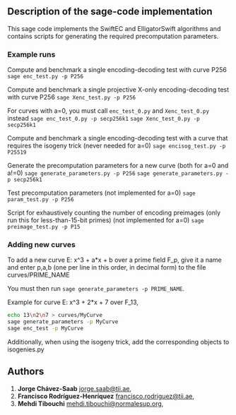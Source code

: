 ## Description of the sage-code implementation

This sage code implements the SwiftEC and ElligatorSwift algorithms and contains scripts for generating the required precomputation parameters.

### Example runs

Compute and benchmark a single encoding-decoding test with curve P256
`sage enc_test.py -p P256`

Compute and benchmark a single projective X-only encoding-decoding test with curve P256
`sage Xenc_test.py -p P256`

For curves with a=0, you must call `enc_test_0.py` and `Xenc_test_0.py` instead
`sage enc_test_0.py -p secp256k1`
`sage Xenc_test_0.py -p secp256k1`

Compute and benchmark a single encoding-decoding test with a curve that requires the isogeny trick (never needed for a=0)
`sage encisog_test.py -p P25519`

Generate the precomputation parameters for a new curve (both for a=0 and a!=0)
`sage generate_parameters.py -p P256`
`sage generate_parameters.py -p secp256k1`

Test precomputation parameters (not implemented for a=0)
`sage param_test.py -p P256`

Script for exhaustively counting the number of encoding preimages (only run this for less-than-15-bit primes) (not implemented for a=0)
`sage preimage_test.py -p P15`

### Adding new curves

To add a new curve E: x^3 + a*x + b over a prime field F_p, give it a name and enter p,a,b (one per line in this order, in decimal form) to the file curves/PRIME_NAME

You must then run `sage generate_parameters -p PRIME_NAME`.

Example for curve E: x^3 + 2*x + 7 over F_13,
```bash
echo 13\n2\n7 > curves/MyCurve
sage generate_parameters -p MyCurve
sage enc_test -p MyCurve
```

Additionally, when using the isogeny trick, add the corresponding objects to isogenies.py

## Authors

1. **Jorge Chávez-Saab** <jorge.saab@tii.ae>,
2. **Francisco Rodríguez-Henríquez** <francisco.rodriguez@tii.ae>, 
3. **Mehdi Tibouchi** <mehdi.tibouchi@normalesup.org>, 
